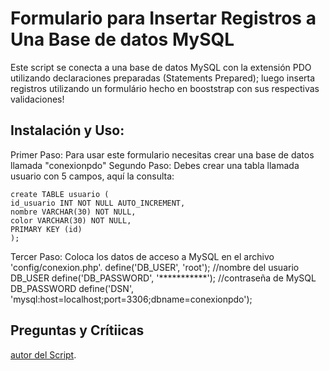 # Formulario para Insertar Registros a Una Base de datos MySQL

Este script se conecta a una base de datos MySQL con la extensión PDO utilizando declaraciones preparadas (Statements Prepared); luego inserta registros utilizando un formulário hecho en booststrap con sus respectivas validaciones! 
## Instalación y Uso:
Primer Paso: Para usar este formulario necesitas crear una base de datos llamada "conexionpdo"
Segundo Paso: Debes crear una tabla llamada usuario con 5 campos, aquí la consulta:
```
create TABLE usuario (
id_usuario INT NOT NULL AUTO_INCREMENT,
nombre VARCHAR(30) NOT NULL,
color VARCHAR(30) NOT NULL,
PRIMARY KEY (id)
);
```
Tercer Paso: Coloca los datos de acceso a MySQL en el archivo 'config/conexion.php'. 
define('DB_USER', 'root');  //nombre del usuario DB_USER
define('DB_PASSWORD', '***********');    //contraseña de MySQL DB_PASSWORD
define('DSN', 'mysql:host=localhost;port=3306;dbname=conexionpdo');

## Preguntas y Crítiicas
[autor del Script](http://miscapu.blogspot.com).